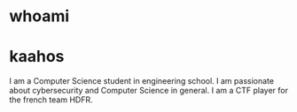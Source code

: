 # whoami


# kaahos

I am a Computer Science student in engineering school. I am passionate about cybersecurity and Computer Science in general.
I am a CTF player for the french team HDFR.


